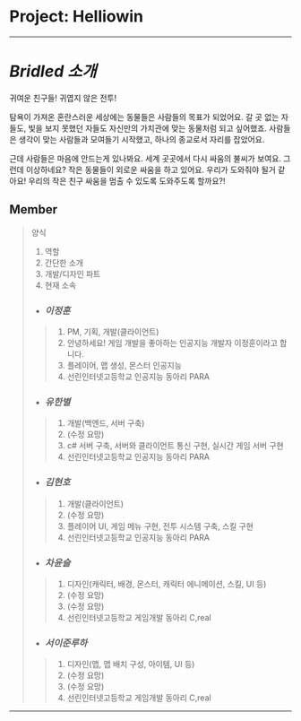 Project: Helliowin
==================
***

# ***Bridled 소개***

귀여운 친구들! 귀엽지 않은 전투!

탐욕이 가져온 혼란스러운 세상에는 동물들은 사람들의 목표가 되었어요.
갈 곳 없는 자들도, 빛을 보지 못했던 자들도 자신만의 가치관에 맞는 동물처럼 되고 싶어했죠.
사람들은 생각이 맞는 사람들과 모여들기 시작했고, 하나의 종교로서 자리를 잡았어요.

근데 사람들은 마음에 안드는게 있나봐요. 세계 곳곳에서 다시 싸움의 불씨가 보여요.
그런데 이상하네요? 작은 동물들이 외로운 싸움을 하고 있어요.
우리가 도와줘야 될거 같아요! 우리의 작은 친구 싸움을 멈출 수 있도록 도와주도록 할까요?!


Member
------
> 양식
> 1. 역할
> 2. 간단한 소개
> 3. 개발/디자인 파트
> 4. 현재 소속
> 
> * ### ***이정훈***
> > 1. PM, 기획, 개발(클라이언트)
> > 2. 안녕하세요! 게임 개발을 좋아하는 인공지능 개발자 이정훈이라고 합니다.
> > 3. 플레이어, 맵 생성, 몬스터 인공지능
> > 4. 선린인터넷고등학교 인공지능 동아리 PARA
> > 
> 
> * ### ***유한별***
> > 1. 개발(백엔드, 서버 구축)
> > 2. (수정 요망)
> > 3. c# 서버 구축, 서버와 클라이언트 통신 구현, 실시간 게임 서버 구현
> > 4. 선린인터넷고등학교 인공지능 동아리 PARA
> > 
> 
> * ### ***김현호***
> > 1. 개발(클라이언트)
> > 2. (수정 요망)
> > 3. 플레이어 UI, 게임 메뉴 구현, 전투 시스템 구축, 스킬 구현
> > 4. 선린인터넷고등학교 인공지능 동아리 PARA
> >
>
> * ### ***차윤슬***
> > 1. 디자인(캐릭터, 배경, 몬스터, 캐릭터 에니메이션, 스킬, UI 등)
> > 2. (수정 요망)
> > 3. (수정 요망)
> > 4. 선린인터넷고등학교 게임개발 동아리 C,real
> >
> * ### ***서이준루하***
> > 1. 디자인(맵, 맵 배치 구성, 아이템, UI 등)
> > 2. (수정 요망)
> > 3. (수정 요망)
> > 4. 선린인터넷고등학교 게임개발 동아리 C,real

--------------




